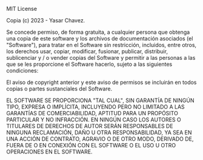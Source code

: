 MIT License

Copia (c) 2023 - Yasar Chavez.

Se concede permiso, de forma gratuita, a cualquier persona que obtenga una copia
de este software y los archivos de documentación asociados (el "Software"), para tratar
en el Software sin restricción, incluidos, entre otros, los derechos
usar, copiar, modificar, fusionar, publicar, distribuir, sublicenciar y / o vender
copias del Software y permitir a las personas a las que se les proporcione el Software hacerlo,
sujeto a las siguientes condiciones:

El aviso de copyright anterior y este aviso de permisos se incluirán en todos
copias o partes sustanciales del Software.

EL SOFTWARE SE PROPORCIONA "TAL CUAL", SIN GARANTÍA DE NINGÚN TIPO, EXPRESA O
IMPLÍCITA, INCLUYENDO PERO NO LIMITADO A LAS GARANTÍAS DE COMERCIABILIDAD,
APTITUD PARA UN PROPÓSITO PARTICULAR Y NO INFRACCIÓN. EN NINGÚN CASO LOS
AUTORES O TITULARES DE DERECHOS DE AUTOR SERÁN RESPONSABLES DE NINGUNA RECLAMACIÓN,
DAÑO U OTRA RESPONSABILIDAD, YA SEA EN UNA ACCIÓN DE CONTRATO, AGRAVIO O DE OTRO
MODO, DERIVADO DE, FUERA DE O EN CONEXIÓN CON EL SOFTWARE O EL USO U OTRO
OPERACIONES EN EL SOFTWARE.
